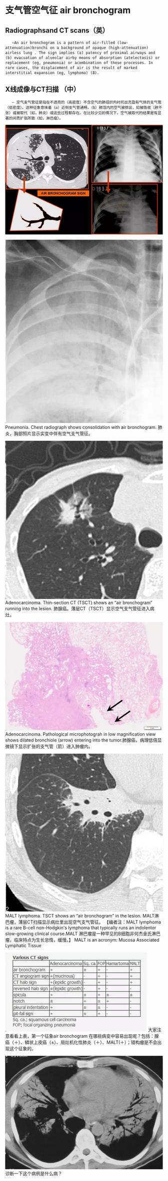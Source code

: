 # 支气管空气征 air bronchogram
## Radiographsand CT scans（英）
       —An air bronchogram is a pattern of air-filled (low-attenuation)bronchi on a background of opaque (high-attenuation) airless lung . The sign implies (a) patency of proximal airways and (b) evacuation of alveolar airby means of absorption (atelectasis) or replacement (eg, pneumonia) or acombination of these processes. In rare cases, the displacement of air is the result of marked interstitial expansion (eg, lymphoma) (8).
## X线成像与CT扫描 （中）
       — 空气支气管征是指在不透亮的（高密度）不含空气的肺组织内衬托出充盈有气体的支气管（低密度）。这种征象意味着（a）近侧支气管通畅，（b）肺泡内的空气被排出，如被吸收（肺不张）或被取代（如，肺炎）或这些过程都存在。在比较少见的情况下，空气被取代的结果是有显著的间质扩张所致（如，淋巴瘤）。

![](./_image/2017-04-29-06-16-07.jpg)

![](./_image/2017-04-29-06-16-16.jpg)
Pneumonia. Chest radiograph shows consolidation with air bronchogram. 肺炎，胸部照片显示实变中伴有空气支气管征。

![](./_image/2017-04-29-06-16-32.jpg)
Adenocarcinoma. Thin-section CT (TSCT) shows an “air bronchogram” running into the lesion. 肺腺癌。薄层CT（TSCT）显示空气支气管征进入病灶。

![](./_image/2017-04-29-06-16-45.jpg)
Adenocarcinoma. Pathological microphotograh in low magnification view shows dilated bronchiole (arrow) entering into the tumor.肺腺癌，病理低倍显微镜下显示扩张的支气管（箭）进入肿瘤内。

![](./_image/2017-04-29-06-17-10.jpg)
MALT lymphoma. TSCT shows an “air bronchogram” in the lesion. MALT淋巴瘤，薄层CT扫描显示病灶里出现空气支气管征。
【编者注：MALT lymphoma is a rare B-cell non-Hodgkin's lymphoma that typically runs an indolentor slow-growing clinical course.MALT 淋巴瘤是一种罕见的B细胞非何杰金氏淋巴瘤，临床特点为生长怠惰，缓慢。】
MALT is an acronym:
Mucosa  Associated  Lymphatic  Tissue

![](./_image/2017-04-29-06-17-47.jpg)
大家注意看看上表，第一个征象air bronchogram 在哪些病变中容易出现呢？包括：腺癌（＋）、鳞状上皮癌（±）、局灶机化性肺炎（＋）、MALT(＋）；错构瘤是不会出现这个征象的。

![](./_image/2017-04-29-06-18-10.jpg)
诊断一下这个病例是什么病？
